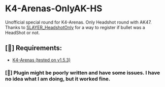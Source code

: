 # K4-Arenas-OnlyAK-HS
 Unofficial special round for K4-Arenas. Only Headshot round with AK47.
 Thanks to [SLAYER_HeadshotOnly](https://github.com/zakriamansoor47/SLAYER_HeadshotOnly) for a way to register if bullet was a HeadShot or not.

## [📌] Requirements:
- [K4-Arenas (tested on v1.5.3)](https://github.com/K4ryuu/K4-Arenas)

### [🚨] Plugin might be poorly written and have some issues. I have no idea what I am doing, but it worked fine.